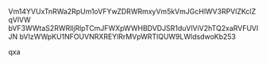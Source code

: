 Vm14YVUxTnRWa2RpUm1oVFYwZDRWRmxyVm5kVmJGcHlWV3RPVlZKclZqVlVW
bVF3WWtaS2RWRlljRlpTCmJFWXpWWHBDVDJSR1duVlViV2hTQ2xaRVFUVlJN
bVIzWWpKU1NFOUVNRXREYlRrMVpWRTlQUW9LWldsdwoKb253

qxa